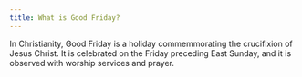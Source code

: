 ```yaml
---
title: What is Good Friday?
---
```


In Christianity, Good Friday is a holiday commemmorating the crucifixion of Jesus Christ. It is celebrated on the Friday preceding East Sunday, and it is observed with worship services and prayer.